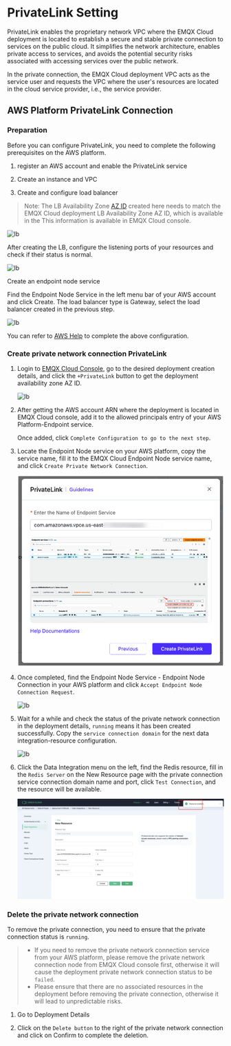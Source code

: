 # PrivateLink Setting

PrivateLink enables the proprietary network VPC where the EMQX Cloud deployment is located to establish a secure and stable private connection to services on the public cloud. It simplifies the network architecture, enables private access to services, and avoids the potential security risks associated with accessing services over the public network.

In the private connection, the EMQX Cloud deployment VPC acts as the service user and requests the VPC where the user's resources are located in the cloud service provider, i.e., the service provider.

## AWS Platform PrivateLink Connection

### Preparation

Before you can configure PrivateLink, you need to complete the following prerequisites on the AWS platform.

1. register an AWS account and enable the PrivateLink service

2. Create an instance and VPC

3. Create and configure load balancer

> Note: The LB Availability Zone [AZ ID](https://us-east-1.console.aws.amazon.com/ram/home?region=us-east-1#Home) created here needs to match the EMQX Cloud deployment LB Availability Zone AZ ID, which is available in the This information is available in EMQX Cloud console.

![lb](./_assets/p1.png)

After creating the LB, configure the listening ports of your resources and check if their status is normal.

![lb](./_assets/p2.png)

Create an endpoint node service

Find the Endpoint Node Service in the left menu bar of your AWS account and click Create. The load balancer type is Gateway, select the load balancer created in the previous step.

![lb](./_assets/p3.png)

You can refer to [AWS Help](https://docs.aws.amazon.com/vpc/latest/privatelink/create-gateway-load-balancer-endpoint-service.html) to complete the above configuration.

### Create private network connection PrivateLink

1. Login to [EMQX Cloud Console](<https://cloud.emqx.com/console>), go to the desired deployment creation details, and click the `+PrivateLink` button to get the deployment availability zone AZ ID.

    ![lb](./_assets/p5.png)

2. After getting the AWS account ARN where the deployment is located in EMQX Cloud console, add it to the allowed principals entry of your AWS Platform-Endpoint service.

    Once added, click `Complete Configuration to go to the next step`.

3. Locate the Endpoint Node service on your AWS platform, copy the service name, fill it to the EMQX Cloud Endpoint Node service name, and click `Create Private Network Connection`.

    ![lb](./_assets/p6.png)

4. Once completed, find the Endpoint Node Service - Endpoint Node Connection in your AWS platform and click `Accept Endpoint Node Connection Request`.

    ![lb](./_assets/p7.png)

5. Wait for a while and check the status of the private network connection in the deployment details, `running` means it has been created successfully. Copy the `service connection domain` for the next data integration-resource configuration.

    ![lb](./_assets/p4.png)

6. Click the Data Integration menu on the left, find the Redis resource, fill in the `Redis Server` on the New Resource page with the private connection service connection domain name and port, click `Test Connection`, and the resource will be available.

    ![lb](./_assets/privatelink_en_resource.png)

### Delete the private network connection

To remove the private connection, you need to ensure that the private connection status is `running`.

> - If you need to remove the private network connection service from your AWS platform, please remove the private network connection node from EMQX Cloud console first, otherwise it will cause the deployment private network connection status to be `failed`.
> - Please ensure that there are no associated resources in the deployment before removing the private connection, otherwise it will lead to unpredictable risks.

1. Go to Deployment Details

2. Click on the `Delete button` to the right of the private network connection and click on Confirm to complete the deletion.
